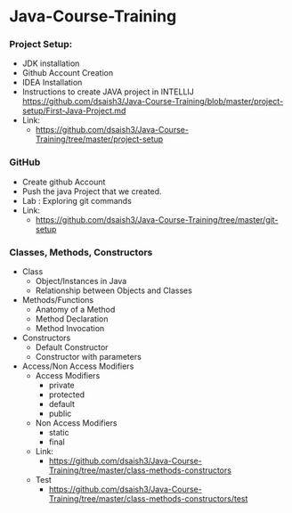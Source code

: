 # Java-Course-Training

### Project Setup:
  - JDK installation
  - Github Account Creation
  - IDEA Installation
  - Instructions to create JAVA project in INTELLIJ
      https://github.com/dsaish3/Java-Course-Training/blob/master/project-setup/First-Java-Project.md
  -   Link:
      - https://github.com/dsaish3/Java-Course-Training/tree/master/project-setup


### GitHub
  - Create github Account
  - Push the java Project that we created.
  - Lab : Exploring git commands
  -   Link:
      - https://github.com/dsaish3/Java-Course-Training/tree/master/git-setup

### Classes, Methods, Constructors
  - Class
    - Object/Instances in Java
    - Relationship between Objects and Classes
  - Methods/Functions
    - Anatomy of a Method
    - Method Declaration
    - Method Invocation
  - Constructors
    - Default Constructor
    - Constructor with parameters
  - Access/Non Access Modifiers
    - Access Modifiers
      - private
      - protected
      - default
      - public
    - Non Access Modifiers
      - static
      - final
    - Link:
      - https://github.com/dsaish3/Java-Course-Training/tree/master/class-methods-constructors
    - Test
      - https://github.com/dsaish3/Java-Course-Training/tree/master/class-methods-constructors/test
